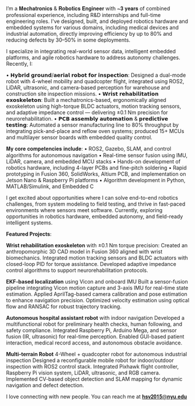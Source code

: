 I’m a 𝐌𝐞𝐜𝐡𝐚𝐭𝐫𝐨𝐧𝐢𝐜𝐬 & 𝐑𝐨𝐛𝐨𝐭𝐢𝐜𝐬 𝐄𝐧𝐠𝐢𝐧𝐞𝐞𝐫 with ~𝟑 𝐲𝐞𝐚𝐫𝐬 of combined professional experience, including R&D internships and full-time engineering roles. I've designed, built, and deployed robotics hardware and embedded systems for various domains, including medical devices and industrial automation, directly improving efficiency by up to 80% and reducing defects by 30–50% in some deployments.

I specialize in integrating real-world sensor data, intelligent embedded platforms, and agile robotics hardware to address autonomy challenges. Recently, I:

• 𝗛𝘆𝗯𝗿𝗶𝗱 𝗴𝗿𝗼𝘂𝗻𝗱/𝗮𝗲𝗿𝗶𝗮𝗹 𝗿𝗼𝗯𝗼𝘁 𝗳𝗼𝗿 𝗶𝗻𝘀𝗽𝗲𝗰𝘁𝗶𝗼𝗻: Designed a dual-mode robot with 4-wheel mobility and quadcopter flight, integrated using ROS2, LiDAR, ultrasonic, and camera-based perception for warehouse and construction site inspection missions.
• 𝗪𝗿𝗶𝘀𝘁 𝗿𝗲𝗵𝗮𝗯𝗶𝗹𝗶𝘁𝗮𝘁𝗶𝗼𝗻 𝗲𝘅𝗼𝘀𝗸𝗲𝗹𝗲𝘁𝗼𝗻: Built a mechatronics-based, ergonomically aligned exoskeleton using high-torque BLDC actuators, motion tracking sensors, and adaptive impedance control — delivering ±0.1 Nm precision for neurorehabilitation.
• 𝗣𝗖𝗕 𝗮𝘀𝘀𝗲𝗺𝗯𝗹𝘆 𝗮𝘂𝘁𝗼𝗺𝗮𝘁𝗶𝗼𝗻 & 𝗽𝗿𝗲𝗱𝗶𝗰𝘁𝗶𝘃𝗲 𝘁𝗲𝘀𝘁𝗶𝗻𝗴: Automated a sensor manufacturing line to 80% throughput by integrating pick-and-place and reflow oven systems; produced 15+ MCUs and multilayer sensor boards with embedded quality control.

𝐌𝐲 𝐜𝐨𝐫𝐞 𝐜𝐨𝐦𝐩𝐞𝐭𝐞𝐧𝐜𝐢𝐞𝐬 𝐢𝐧𝐜𝐥𝐮𝐝𝐞:
• ROS2, Gazebo, SLAM, and control algorithms for autonomous navigation
• Real-time sensor fusion using IMU, LiDAR, camera, and embedded MCU stacks
• Hands-on development of robotics hardware, including 4-layer PCBs and fine-pitch soldering
• Rapid prototyping in Fusion 360, SolidWorks, Altium PCB, and implementation on Jetson Nano & Raspberry Pi platforms
• Algorithm development in Python, MATLAB/Simulink, and Embedded C

I get excited about opportunities where I can solve end-to-end robotics challenges, from system modeling to field testing, and thrive in fast-paced environments where sensors meet software. Currently, exploring opportunities in robotics hardware, embedded autonomy, and field-ready intelligent systems.

**Featured Projects**:

**Wrist rehabilitation exoskeleton** with ±0.1 Nm torque precision: 
Created an anthropomorphic 3D CAD model in Fusion 360 aligned with wrist biomechanics.
Integrated motion tracking sensors and BLDC actuators with closed-loop PID for torque assistance.
Developed adaptive impedance control algorithms to support neurorehabilitation protocols.

**EKF-based localization** using Vicon and onboard IMU
Built a sensor-fusion pipeline integrating Vicon motion capture and 3-axis IMU for real-time state estimation.
Applied AprilTag-based camera calibration and pose estimation to enhance navigation precision.
Optimized velocity estimation using optical flow and RANSAC for robust trajectory tracking.

**Autonomous hospital assistant robot** with indoor navigation
Developed a multifunctional robot for preliminary health checks, human following, and safety compliance.
Integrated Raspberry Pi, Arduino Mega, and sensor fusion (IR, ultrasonic) for real-time perception.
Enabled GUI-based patient interaction, medical record access, and autonomous obstacle avoidance.

**Multi-terrain Robot** 4-Wheel + quadcopter robot for autonomous industrial inspection
Designed a reconfigurable mobile robot for indoor/outdoor inspection with ROS2 control stack.
Integrated Pixhawk flight controller, Raspberry Pi vision system, LiDAR, ultrasonic, and RGB camera.
Implemented CV-based object detection and SLAM mapping for dynamic navigation and defect detection.


I love connecting with new people. You can reach me at 𝐡𝐬𝐯𝟐𝟎𝟏𝟓@𝐧𝐲𝐮.𝐞𝐝𝐮


